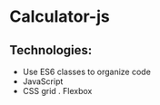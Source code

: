 ﻿# Calculator-js
## Technologies:
  * Use ES6 classes to organize code 
  * JavaScript
  * CSS grid
   . Flexbox
